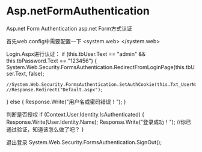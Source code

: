 # Asp.netFormAuthentication
Asp.net Form Authentication asp.net Form方式认证

首先web.config中需要配置一下
    <system.web>
        <compilation debug="true" targetFramework="4.0" />
      <authentication  mode="Forms">
        <forms  cookieless="UseCookies" loginUrl="Login.aspx" name=".ASPXAUTH">
        </forms>
      </authentication>
      <authorization>
        <deny users = "?"/>
      </authorization>
    </system.web>

Login.Aspx进行认证：
if (this.tbUser.Text == "admin" && this.tbPassword.Text == "123456")
{
    System.Web.Security.FormsAuthentication.RedirectFromLoginPage(this.tbUser.Text, false);

    //System.Web.Security.FormsAuthentication.SetAuthCookie(this.Txt_UserName.Text,false);
    //Response.Redirect("Default.aspx"); 
}
else
{
    Response.Write("用户名或密码错误！");
}

判断是否授权
if (Context.User.Identity.IsAuthenticated) 
{
    Response.Write(User.Identity.Name);
    Response.Write("登录成功！");
     //你已通过验证，知道该怎么做了吧？
} 

退出登录
System.Web.Security.FormsAuthentication.SignOut();

